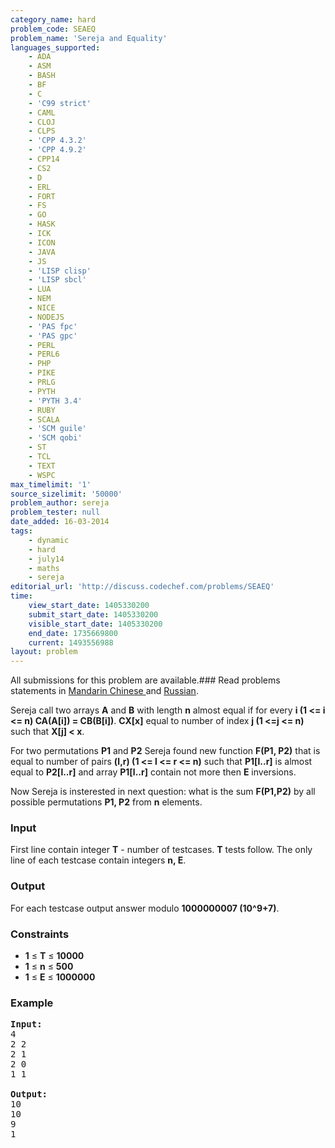 ```yaml
---
category_name: hard
problem_code: SEAEQ
problem_name: 'Sereja and Equality'
languages_supported:
    - ADA
    - ASM
    - BASH
    - BF
    - C
    - 'C99 strict'
    - CAML
    - CLOJ
    - CLPS
    - 'CPP 4.3.2'
    - 'CPP 4.9.2'
    - CPP14
    - CS2
    - D
    - ERL
    - FORT
    - FS
    - GO
    - HASK
    - ICK
    - ICON
    - JAVA
    - JS
    - 'LISP clisp'
    - 'LISP sbcl'
    - LUA
    - NEM
    - NICE
    - NODEJS
    - 'PAS fpc'
    - 'PAS gpc'
    - PERL
    - PERL6
    - PHP
    - PIKE
    - PRLG
    - PYTH
    - 'PYTH 3.4'
    - RUBY
    - SCALA
    - 'SCM guile'
    - 'SCM qobi'
    - ST
    - TCL
    - TEXT
    - WSPC
max_timelimit: '1'
source_sizelimit: '50000'
problem_author: sereja
problem_tester: null
date_added: 16-03-2014
tags:
    - dynamic
    - hard
    - july14
    - maths
    - sereja
editorial_url: 'http://discuss.codechef.com/problems/SEAEQ'
time:
    view_start_date: 1405330200
    submit_start_date: 1405330200
    visible_start_date: 1405330200
    end_date: 1735669800
    current: 1493556988
layout: problem
---
```

All submissions for this problem are available.###  Read problems statements in [Mandarin Chinese ](http://www.codechef.com/download/translated/JULY14/mandarin/SEAEQ.pdf) and [Russian](http://www.codechef.com/download/translated/JULY14/russian/SEAEQ.pdf).

Sereja call two arrays **A** and **B** with length **n** almost equal if for every **i (1 &lt;= i &lt;= n) CA(A\[i\]) = CB(B\[i\])**. **CX\[x\]** equal to number of index **j (1 &lt;=j &lt;= n)** such that **X\[j\] &lt; x**.

For two permutations **P1** and **P2** Sereja found new function **F(P1, P2)** that is equal to number of pairs **(l,r) (1 &lt;= l &lt;= r &lt;= n)** such that **P1\[l..r\]** is almost equal to **P2\[l..r\]** and array **P1\[l..r\]** contain not more then **E** inversions.

Now Sereja is insterested in next question: what is the sum **F(P1,P2)** by all possible permutations **P1, P2** from **n** elements.

### Input

First line contain integer **T** - number of testcases. **T** tests follow. The only line of each testcase contain integers **n, E**.

### Output

For each testcase output answer modulo **1000000007 (10^9+7)**.

### Constraints

- **1** ≤ **T** ≤ **10000**
- **1** ≤ **n** ≤ **500**
- **1** ≤ **E** ≤ **1000000**

### Example

<pre><b>Input:</b>
4
2 2
2 1
2 0
1 1

<b>Output:</b>
10
10
9
1

</pre>